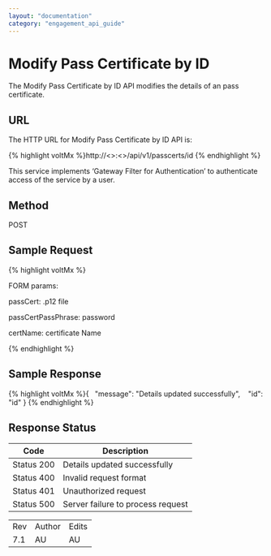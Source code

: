 ```yaml
---
layout: "documentation"
category: "engagement_api_guide"
---
```

                            


Modify Pass Certificate by ID
=============================

The Modify Pass Certificate by ID API modifies the details of an pass certificate.

URL
---

The HTTP URL for Modify Pass Certificate by ID API is:

{% highlight voltMx %}http://<<host>>:<<port>>/api/v1/passcerts/id
{% endhighlight %}

This service implements ‘Gateway Filter for Authentication’ to authenticate access of the service by a user.

Method
------

POST

Sample Request
--------------

{% highlight voltMx %}

FORM params:

passCert: .p12 file

passCertPassPhrase: password

certName: certificate Name


{% endhighlight %}

Sample Response
---------------

{% highlight voltMx %}{  
	"message": "Details updated successfully",
	   "id": "id"
}
{% endhighlight %}

Response Status
---------------

  
| Code | Description |
| --- | --- |
| Status 200 | Details updated successfully |
| Status 400 | Invalid request format |
| Status 401 | Unauthorized request |
| Status 500 | Server failure to process request |

<table class="TableStyle-RevisionTable" cellspacing="0" style="margin-left: 0;margin-right: auto;mc-table-style: url('../Resources/TableStyles/RevisionTable.css');" data-mc-conditions="Default.HTML"><colgroup><col class="TableStyle-RevisionTable-Column-Column1"> <col class="TableStyle-RevisionTable-Column-Column1"> <col class="TableStyle-RevisionTable-Column-Column1"></colgroup><tbody><tr class="TableStyle-RevisionTable-Body-Body1"><td class="TableStyle-RevisionTable-BodyE-Column1-Body1">Rev</td><td class="TableStyle-RevisionTable-BodyE-Column1-Body1">Author</td><td class="TableStyle-RevisionTable-BodyD-Column1-Body1">Edits</td></tr><tr class="TableStyle-RevisionTable-Body-Body1"><td class="TableStyle-RevisionTable-BodyB-Column1-Body1">7.1</td><td class="TableStyle-RevisionTable-BodyB-Column1-Body1">AU</td><td class="TableStyle-RevisionTable-BodyA-Column1-Body1">AU</td></tr></tbody></table>
